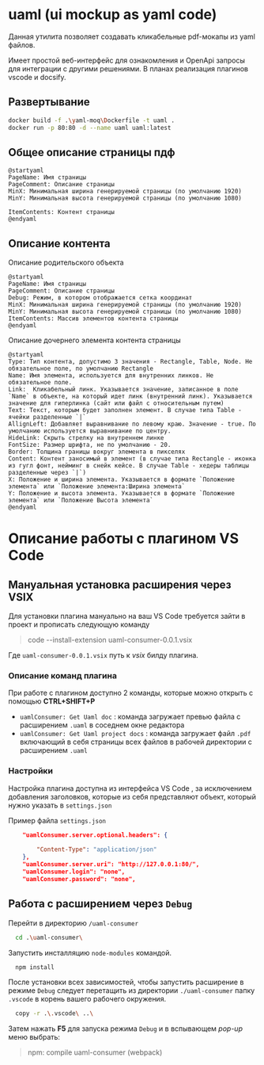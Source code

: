 # uaml (ui mockup as yaml code) 

Данная утилита позволяет создавать кликабельные pdf-мокапы из yaml файлов.

Имеет простой веб-интерфейс для ознакомления и OpenApi запросы для интеграции с другими решениями.
В планах реализация плагинов vscode и docsify.

## Развертывание

```bash
docker build -f .\yaml-moq\Dockerfile -t uaml .
docker run -p 80:80 -d --name uaml uaml:latest
```

## Общее описание страницы пдф

```plantuml
@startyaml
PageName: Имя страницы
PageComment: Описание страницы 
MinX: Минимальная ширина генерируемой страницы (по умолчанию 1920)
MinY: Минимальная высота генерируемой страницы (по умолчанию 1080)

ItemContents: Контент страницы
@endyaml
```

## Описание контента

Описание родительского объекта

```plantuml
@startyaml
PageName: Имя страницы
PageComment: Описание страницы 
Debug: Режим, в котором отображается сетка координат 
MinX: Минимальная ширина генерируемой страницы (по умолчанию 1920)
MinY: Минимальная высота генерируемой страницы (по умолчанию 1080)
ItemContents: Массив элементов контента страницы
@endyaml
```

Описание дочернего элемента контента страницы

```plantuml
@startyaml
Type: Тип контента, допустимо 3 значения - Rectangle, Table, Node. Не обязательное поле, по умолчанию Rectangle
Name: Имя элемента, используется для внутренних линков. Не обязательное поле.
Link:  Кликабельный линк. Указывается значение, записанное в поле `Name` в объекте, на который идет линк (внутренний линк). Указывается значение для гиперлинка (сайт или файл с относительным путем)
Text: Текст, которым будет заполнен элемент. В случае типа Table - ячейки разделенные `|`
AllignLeft: Добавляет выравнивание по левому краю. Значение - true. По умолчанию используется выравнивание по центру.
HideLink: Скрыть стрелку на внутреннем линке
FontSize: Размер шрифта, не по умолчанию - 20.
Border: Толщина границы вокруг элемента в пикселях
Content: Контент заносимый в элемент (в случае типа Rectangle - иконка из гугл фонт, нейминг в снейк кейсе. В случае Table - хедеры таблицы разделенные через `|`)
X: Положение и ширина элемента. Указывается в формате `Положение элемента` или `Положение элемента:Ширина элемента` 
Y: Положение и высота элемента. Указывается в формате `Положение элемента` или `Положение Высота элемента` 
@endyaml
```

# Описание работы с плагином **VS Code**

## Мануальная установка расширения через VSIX

Для установки плагина мануально на ваш VS Code требуется зайти в проект и прописать следующую команду
>    code --install-extension uaml-consumer-0.0.1.vsix

Где `uaml-consumer-0.0.1.vsix` путь к *vsix* билду плагина. 

### Описание команд плагина

При работе с плагином доступно 2 команды, которые можно открыть с помощью **CTRL+SHIFT+P**
- `uamlConsumer: Get Uaml doc` : команда загружает превью файла с расширением `.uaml` в соседнем окне редактора
- `uamlConsumer: Get Uaml project docs` : команда загружает файл `.pdf` включающий в себя страницы всех файлов в рабочей директории с расширением `.uaml`

### Настройки
Настройка плагина доступна из интерфейса VS Code , за исключением добавления заголовков, которые из себя представляют объект, который нужно указать в `settings.json`

Пример файла `settings.json`
```json
    "uamlConsumer.server.optional.headers": {
    
        "Content-Type": "application/json"
    },
    "uamlConsumer.server.uri": "http://127.0.0.1:80/",
    "uamlConsumer.login": "none",
    "uamlConsumer.password": "none",
```

## Работа с расширением через `Debug`

Перейти в директорию `/uaml-consumer`
```bash
  cd .\uaml-consumer\
```
Запустить инсталляцию `node-modules` командой.
```bash
  npm install
```
После установки всех зависимостей, чтобы запустить расширение в режиме `Debug` следует перетащить из директории `./uaml-consumer` папку `.vscode` в корень вашего рабочего окружения.
```bash
  copy -r .\.vscode\ ..\
```
Затем нажать **F5** для запуска режима `Debug` и в вспывающем *pop-up* меню выбрать:
> npm: compile uaml-consumer (webpack)
